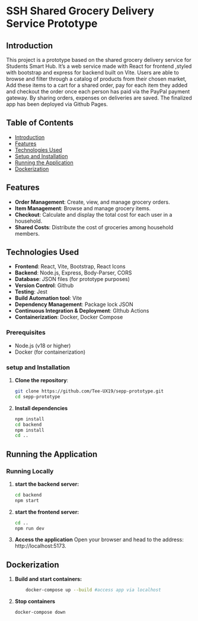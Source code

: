 # SSH Shared Grocery Delivery Service Prototype

## Introduction

This project is a prototype based on the shared grocery delivery service for Students Smart Hub. It’s a web service made with React for frontend ,styled with bootstrap and express for backend built on Vite. Users are able to browse and filter through a catalog of products from their chosen market, Add these items to a cart for a shared order, pay for each item they added and checkout the order once each person has paid via the PayPal payment gateway. By sharing orders, expenses on deliveries are saved. The finalized app has been deployed via Github Pages.

## Table of Contents

- [Introduction](#Introduction)
- [Features](#features)
- [Technologies Used](#technologies-used)
- [Setup and Installation](#setup-and-installation)
- [Running the Application](#running-the-application)
- [Dockerization](#dockerization)
<!-- - [Endpoints](#endpoints)
- [Contributing](#contributing)
- [License](#license) -->



## Features
- **Order Management**: Create, view, and manage grocery orders.
- **Item Management**: Browse and manage grocery items.
- **Checkout**: Calculate and display the total cost for each user in a household.
- **Shared Costs**: Distribute the cost of groceries among household members.

## Technologies Used

- **Frontend**: React, Vite, Bootstrap, React Icons
- **Backend**: Node.js, Express, Body-Parser, CORS
- **Database**: JSON files (for prototype purposes)
- **Version Control**: Github
- **Testing**: Jest
- **Build Automation tool**: Vite
- **Dependency Management**: Package lock JSON
- **Continuous Integration & Deployment**: GIthub Actions
- **Containerization**: Docker, Docker Compose

### Prerequisites

- Node.js (v18 or higher)
- Docker (for containerization)

### setup and Installation

1. **Clone the repository**:

   ```sh
   git clone https://github.com/Tee-UX19/sepp-prototype.git
   cd sepp-prototype

   ```

2. **Install dependencies**
    ``` sh
   npm install
   cd backend
   npm install
   cd ..
    ```
## Running the Application

### Running Locally

1.  **start the backend server:**
    ```sh
    cd backend
    npm start
    ```

2.  **start the frontend server:**
    ```sh
    cd ..
    npm run dev
    ```

3.  **Access the application**
    Open your browser and head to the address:
    http://localhost:5173.
    

## Dockerization


1.  **Build and start containers:**
    ```sh
        docker-compose up --build #access app via localhost
    ```

2.  **Stop containers**
    ```sh
    docker-compose down
    ```


